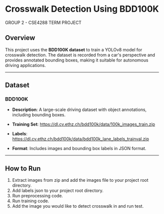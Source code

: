# Crosswalk Detection Using BDD100K
GROUP 2 - CSE4288 TERM PROJECT

## Overview
This project uses the **BDD100K dataset** to train a YOLOv8 model for crosswalk detection. The dataset is recorded from a car's perspective and provides annotated bounding boxes, making it suitable for autonomous driving applications.

---

## Dataset

### BDD100K
- **Description**: A large-scale driving dataset with object annotations, including bounding boxes.
- **Training Set**: https://dl.cv.ethz.ch/bdd100k/data/100k_images_train.zip
- **Labels**: https://dl.cv.ethz.ch/bdd100k/data/bdd100k_lane_labels_trainval.zip

- **Format**: Includes images and bounding box labels in JSON format.

---

## How to Run

1. Extract images from zip and add the images file to your project root directory.
2. Add labels json to your project root directory.
3. Run preprocessing code.
4. Run training code.
5. Add the image you would like to detect crosswalk in and run test.

